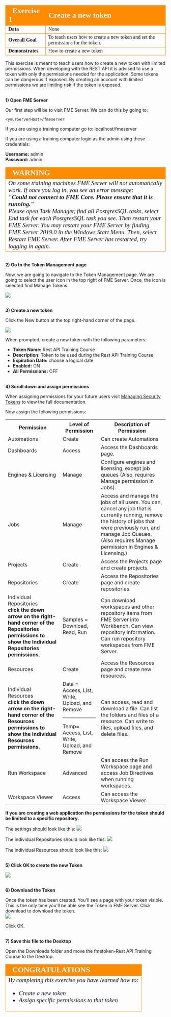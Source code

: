 <table style="border-spacing: 0px;border-collapse: collapse;font-family:serif">
<tr>
<td width=25% style="vertical-align:middle;background-color:darkorange;border: 2px solid darkorange">
<i class="fa fa-cogs fa-lg fa-pull-left fa-fw" style="color:white;padding-right: 12px;vertical-align:text-top"></i>
<span style="color:white;font-size:x-large;font-weight: bold">Exercise 1</span>
</td>
<td style="border: 2px solid darkorange;background-color:darkorange;color:white">
<span style="color:white;font-size:x-large;font-weight: bold">Create a new token</span>
</td>
</tr>

<tr>
<td style="border: 1px solid darkorange; font-weight: bold">Data</td>
<td style="border: 1px solid darkorange">None</td>
</tr>

<tr>
<td style="border: 1px solid darkorange; font-weight: bold">Overall Goal</td>
<td style="border: 1px solid darkorange">To teach users how to create a new token and set the permissions for the token.</td>
</tr>

<tr>
<td style="border: 1px solid darkorange; font-weight: bold">Demonstrates</td>
<td style="border: 1px solid darkorange">How to create a new token</td>
</tr>

</table>

This exercise is meant to teach users how to create a new token with limited permissions. When developing with the REST API it is advised to use a token with only the permissions needed for the application. Some tokens can be dangerous if exposed. By creating an account with limited permissions we are limiting risk if the token is exposed.

<br>**1) Open FME Server**

Our first step will be to visit FME Server. We can do this by going to:

    <yourServerHost>/fmeserver
If you are using a training computer go to: localhost/fmeserver

If you  are using a training computer login as the admin using these credentials:

<b>Username:</b> admin
<br>
<b>Password:</b> admin

<!--Warning Section-->

<table style="border-spacing: 0px">
<tr>
<td style="vertical-align:middle;background-color:darkorange;border: 2px solid darkorange">
<i class="fa fa-exclamation-triangle fa-lg fa-pull-left fa-fw" style="color:white;padding-right: 12px;vertical-align:text-top"></i>
<span style="color:white;font-size:x-large;font-weight: bold;font-family:serif">WARNING</span>
</td>
</tr>

<tr>
<td style="border: 1px solid darkorange">
<span style="font-family:serif; font-style:italic; font-size:larger">
On some training machines FME Server will not automatically work. If once you log in, you see an error message:
<br><b> "Could not connect to FME Core.
Please ensure that it is running." </b>
<br> Please open Task Manager, find all PostgresSQL tasks, select End task for each PostgresSQL task you see. Then restart your FME Server. You may restart your FME Server by finding FME Server 2019.0 in the Windows Start Menu. Then, select Restart FME Server. After FME Server has restarted, try logging in again.  
</span>
</td>
</tr>
</table>


<br>**2) Go to the Token Management page**

Now, we are going to navigate to the Token Management page. We are going to select the user icon in the top right of FME Server. Once, the icon is selected find Manage Tokens.

![](./Images/image1.5.1.managetoken.png)



<br>**3) Create a new token**

Click the New button at the top right-hand corner of the page.

![](./Images/image1.5.2.newtoken.png)



When prompted, create a new token with the following parameters:


- **Token Name:** Rest API Training Course
- **Description:** Token to be used during the Rest API Training Course
- **Expiration Date:** choose a logical date
- **Enabled:** ON
- **All Permissions:** OFF

<br>**4) Scroll down and assign permissions**

When assigning permissions for your future users visit [Managing Security Tokens](http://docs.safe.com/fme/2019.0/html/FME_Server_Documentation/WebUI/Manage-Token.htm) to view the full documentation.

Now assign the following permissions:

<table>


<tr>
<th>Permission</th>
<th>Level of Permission</th>
<th>Description of Permission</th>
</tr>

<tr>
<td>Automations</td>
<td>Create</td>
<td>Can create Automations</td>
</tr>

<tr>
<td>Dashboards</td>
<td>Access</td>
<td>Access the Dashboards page.</td>
</tr>

<tr>
<td>Engines & Licensing</td>
<td>Manage</td>
<td>Configure engines and licensing, except job queues (Also, requires Manage permission in Jobs).</td>
</tr>

<tr>
<td>Jobs</td>
<td>Manage</td>
<td>  Access and manage the jobs of all users. You can, cancel any job that is currently running, remove the history of jobs that were previously run, and manage Job Queues. (Also requires Manage permission in Engines & Licensing.)</td>
</tr>

<tr>
<td>Projects</td>
<td>Create</td>
<td>Access the Projects page and create projects.</td>
</tr>


<tr>
<td>Repositories</td>
<td>Create</td>
<td>Access the Repositories page and create repositories. </td>
</tr>

<tr>
<td>Individual Repositories <br> <b>click the down arrow on the right-hand corner of the Repositories permissions to show the Individual Repositories permissions. </td>
<td>Samples = Download, Read, Run</td>
<td>Can download workspaces and other repository items from FME Server into Workbench. Can view repository information. Can run repository workspaces from FME Server. </td>
</tr>

<tr>
<td>Resources</td>
<td>Create</td>
<td>Access the Resources page and create new resources.</td>
</tr>

<tr>
<td>Individual Resources <br> <b>click the down arrow on the right-hand corner of the Resources permissions to show the Individual Resources permissions. </td>
<td>
Data = Access, List, Write, Upload, and Remove
<hr>
Temp= Access, List, Write, Upload, and Remove
</td>
<td>Can access, read and download a file. Can list the folders and files of a resource. Can write to files, upload files, and delete files. </td>
</tr>


<tr>
<td>Run Workspace</td>
<td>Advanced</td>
<td>Can access the Run Workspace page and access Job Directives when running workspaces.</td>
</tr>


<tr>
<td>Workspace Viewer</td>
<td>Access</td>
<td> Can access the Workspace Viewer.
</td>
</tr>


</table>

**If you are creating a web application the permissions for the token should be limited to a specific repository.**

The settings should look like this:
![](./Images/image1.5.3.Permission.png)




The individual Repositories should look like this:
![](./Images/image1.5.4.repository.png)

The individual Resources should look like this:
![](./Images/image1.5.5.resource.png)


<br>**5) Click OK to create the new Token**

![](./Images/image1.5.6.CreateToken.png)



<br>**6) Download the Token**

Once the token has been created. You'll see a page with your token visible. This is the only time you'll be able see the Token in FME Server. Click download to download the token.  
![](./Images/image1.5.7.Download.png)

Click OK.


<br>**7) Save this file to the Desktop**

Open the Downloads folder and move the fmetoken-Rest API Training Course to the Desktop.


<!--Exercise Congratulations Section-->

<table style="border-spacing: 0px">
<tr>
<td style="vertical-align:middle;background-color:darkorange;border: 2px solid darkorange">
<i class="fa fa-thumbs-o-up fa-lg fa-pull-left fa-fw" style="color:white;padding-right: 12px;vertical-align:text-top"></i>
<span style="color:white;font-size:x-large;font-weight: bold;font-family:serif">CONGRATULATIONS</span>
</td>
</tr>

<tr>
<td style="border: 1px solid darkorange">
<span style="font-family:serif; font-style:italic; font-size:larger">
By completing this exercise you have learned how to:
<br>
<ul><li> Create a new token
<li> Assign specific permissions to that token


</span>
</td>
</tr>
</table>

